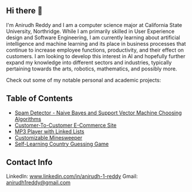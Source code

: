 ## Hi there 👋

<!--
**Anirudh1Reddy/Anirudh1Reddy** is a ✨ _special_ ✨ repository because its `README.md` (this file) appears on your GitHub profile.

Here are some ideas to get you started:

- 🔭 I’m currently working on ...
- 🌱 I’m currently learning ...
- 👯 I’m looking to collaborate on ...
- 🤔 I’m looking for help with ...
- 💬 Ask me about ...
- 📫 How to reach me: ...
- 😄 Pronouns: ...
- ⚡ Fun fact: ...
-->

I'm Anirudh Reddy and I am a computer science major at California State University, Northridge. While I am primarily skilled in User Experience design and Software Engineering, I am currently learning about artificial intelligence and machine learning and its place in business processes that continue to increase employee functions, productivity, and their effect on customers. I am looking to develop this interest in AI and hopefully further expand my knowledge into different sectors and industries, typically pertaining towards the arts, robotics, mathematics, and possibly more.

Check out some of my notable personal and academic projects:

## Table of Contents
- [Spam Detector - Naive Bayes and Support Vector Machine Choosing Algorithms](#how-to-create-your-profile)
- [Customer-To-Customer E-Commerce Site](#how-to-customize-markdown-files)
- [MP3 Player with Linked Lists](#how-to-create-new-repository)
- [Customizable Minesweeper](#how-to-create-new-repository)
- [Self-Learning Country Guessing Game](#how-to-create-new-repository)

## Contact Info

LinkedIn: www.linkedin.com/in/anirudh-1-reddy
Gmail: anirudh1reddy@gmail.com

